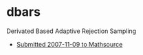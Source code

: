 # dbars
Derivated Based Adaptive Rejection Sampling

* [Submitted 2007-11-09 to Mathsource](https://library.wolfram.com/infocenter/MathSource/7071/) 
